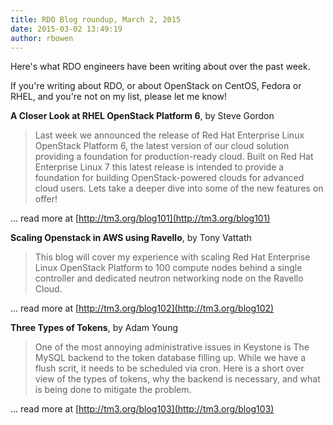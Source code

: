 ```yaml
---
title: RDO Blog roundup, March 2, 2015
date: 2015-03-02 13:49:19
author: rbowen
---
```


Here's what RDO engineers have been writing about over the past week.

If you're writing about RDO, or about OpenStack on CentOS, Fedora or RHEL, and you're not on my list, please let me know!

**A Closer Look at RHEL OpenStack Platform 6**, by Steve Gordon

> Last week we announced the release of Red Hat Enterprise Linux OpenStack Platform 6, the latest version of our cloud solution providing a foundation for production-ready cloud. Built on Red Hat Enterprise Linux 7 this latest release is intended to provide a foundation for building OpenStack-powered clouds for advanced cloud users. Lets take a deeper dive into some of the new features on offer!

... read more at [http://tm3.org/blog101](http://tm3.org/blog101)

**Scaling Openstack in AWS using Ravello**, by Tony Vattath

> This blog will cover my experience with scaling Red Hat Enterprise Linux OpenStack Platform to 100 compute nodes behind a single controller and dedicated neutron networking node on the Ravello Cloud.

... read more at [http://tm3.org/blog102](http://tm3.org/blog102)

**Three Types of Tokens**, by Adam Young

> One of the most annoying administrative issues in Keystone is The MySQL backend to the token database filling up. While we have a flush scrit, it needs to be scheduled via cron. Here is a short over view of the types of tokens, why the backend is necessary, and what is being done to mitigate the problem.

... read more at [http://tm3.org/blog103](http://tm3.org/blog103)
